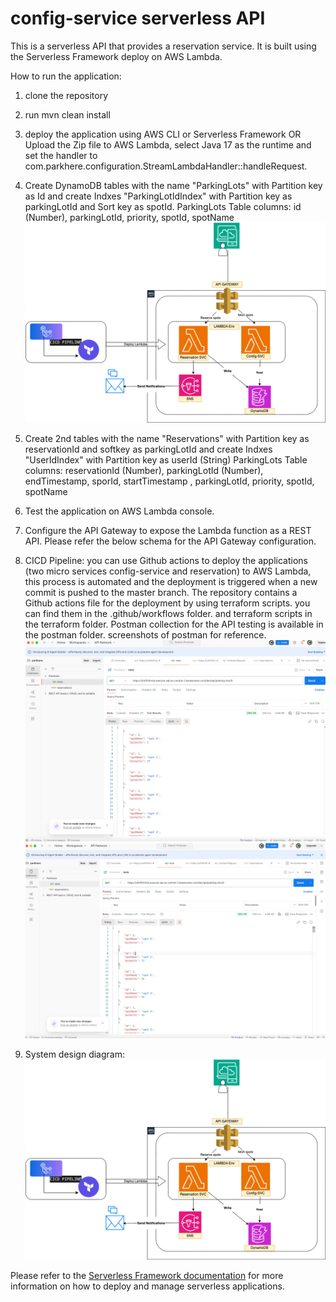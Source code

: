 # config-service serverless API

This is a serverless API that provides a reservation service. It is built using the Serverless Framework deploy on
AWS Lambda.

How to run the application:
1. clone the repository
2. run mvn clean install
3. deploy the application using AWS CLI or Serverless Framework OR Upload the Zip file to AWS Lambda, select Java 17
   as the runtime and set the handler to com.parkhere.configuration.StreamLambdaHandler::handleRequest.
4. Create DynamoDB tables with the name "ParkingLots" with Partition key as Id and create Indxes "ParkingLotIdIndex"
   with Partition key as parkingLotId and Sort key as spotId.
   ParkingLots Table columns:  id (Number), parkingLotId, priority, spotId, spotName
   ![img_2.png](img_2.png)
5.  Create 2nd tables with the name "Reservations" with Partition key as reservationId and softkey as parkingLotId
    and create Indxes "UserIdIndex" with Partition key as userId (String)
    ParkingLots Table columns:  reservationId (Number), parkingLotId (Number), endTimestamp, sporId, startTimestamp ,
    parkingLotId,
    priority,
    spotId, spotName
 
4. Test the application on AWS Lambda console.
  
5. Configure the API Gateway to expose the Lambda function as a REST API. Please refer the below schema for the API 
   Gateway configuration.

5. CICD Pipeline: you can use Github actions to deploy the applications (two micro services config-service and 
reservation)
to AWS Lambda, this process is automated
and the
deployment is triggered when a new commit is pushed to the master branch. The repository contains a
Github actions file for the deployment by using terraform scripts. you can find them in the .github/workflows folder.
and terraform scripts in the terraform folder.
Postman collection for the API testing is available in the postman folder.
screenshots of postman for reference.
![img_1.png](img_1.png)
![img.png](img.png)
6. System design diagram:
![img_2.png](img_2.png)

Please refer to the [Serverless Framework documentation](https://serverless.com/framework/docs/) for more information on how to deploy and manage serverless applications.